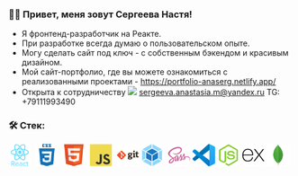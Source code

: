 ### :woman_technologist:  Привет, меня зовут Сергеева Настя!
- Я фронтенд-разработчик на Реакте.
- При разработке всегда думаю о пользовательском опыте.
- Могу сделать сайт под ключ - с собственным бэкендом и красивым дизайном.
- Мой сайт-портфолио, где вы можете ознакомиться с реализованными проектами - https://portfolio-anaserg.netlify.app/
- Открыта к сотрудничеству <img src="https://media.giphy.com/media/WUlplcMpOCEmTGBtBW/giphy.gif" width="30"> sergeeva.anastasia.m@yandex.ru TG: +79111993490


### :hammer_and_wrench: Стек:
<div>
  <img src="https://github.com/devicons/devicon/blob/master/icons/react/react-original-wordmark.svg" title="React" alt="React" width="40" height="40"/>&nbsp;
  <img src="https://github.com/devicons/devicon/blob/master/icons/css3/css3-plain-wordmark.svg"  title="CSS3" alt="CSS" width="40" height="40"/>&nbsp;
  <img src="https://github.com/devicons/devicon/blob/master/icons/html5/html5-original.svg" title="HTML5" alt="HTML" width="40" height="40"/>&nbsp;
  <img src="https://github.com/devicons/devicon/blob/master/icons/javascript/javascript-original.svg" title="JavaScript" alt="JavaScript" width="40" height="40"/>&nbsp;
  <img src="https://github.com/devicons/devicon/blob/master/icons/git/git-original-wordmark.svg" title="Git" **alt="Git" width="40" height="40"/>
  <img src="https://github.com/devicons/devicon/blob/master/icons/webpack/webpack-original.svg" title="Webpack" alt="Webpack" width="40" height="40"/>&nbsp;
  <img src="https://github.com/devicons/devicon/blob/master/icons/sass/sass-original.svg" title="Sass" **alt="Sass" width="40" height="40"/>
  <img src="https://github.com/devicons/devicon/blob/master/icons/vscode/vscode-original.svg" title="Vscode" **alt="Vscode" width="40" height="40"/>
  <img src="https://github.com/devicons/devicon/blob/master/icons/nodejs/nodejs-original.svg" title="Nodejs" **alt="Vscode" width="40" height="40"/>
  <img src="https://github.com/devicons/devicon/blob/master/icons/express/express-original.svg" title="Expressjs" **alt="Vscode" width="40" height="40"/>
  <img src="https://github.com/devicons/devicon/blob/master/icons/mongodb/mongodb-original.svg" title="mongoDB" **alt="Vscode" width="40" height="40"/>
</div>
